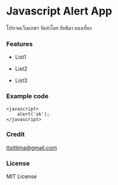 # Javascript Alert App
โปรเจคเว็บแอพฯ จัดทำโดย สิทธิมา แตงเที่ยง
### Features
* List1
- List2
+ List3
### Example code
<code>\<javascript></code><br>
<code>&nbsp;&nbsp;&nbsp;&nbsp;alert('ok');</code><br>
<code>\</javascript></code>
### Credit
<a herf>ttsittima@gmail.com</a>
### License
MIT License
